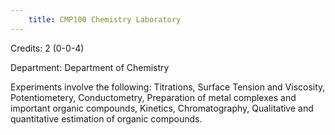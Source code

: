 ```yaml
---
    title: CMP100 Chemistry Laboratory
---
```

Credits: 2 (0-0-4)

Department: Department of Chemistry

Experiments involve the following: Titrations, Surface Tension and Viscosity, Potentiometery, Conductometry, Preparation of metal complexes and important organic compounds, Kinetics, Chromatography, Qualitative and quantitative estimation of organic compounds.